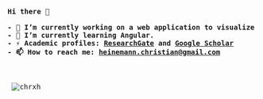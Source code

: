 <pre> <h4>Hi there 👋

- 🔭 I’m currently working on a web application to visualize simulation real-time data.
- 🌱 I’m currently learning Angular.
- ⚡ Academic profiles: <a href="https://www.researchgate.net/profile/Christian_Heinemann">ResearchGate</a> and <a href="https://scholar.google.de/citations?user=iaMMMA0AAAAJ">Google Scholar</a>
- 📫 How to reach me: <a href= "mailto:heinemann.christian@gmail.com">heinemann.christian@gmail.com</a>
</h4>
<p align="left"> <img src="https://komarev.com/ghpvc/?username=chrxh&label=Profile%20views&color=0e75b6&style=flat" alt="chrxh" /> </p> </pre>